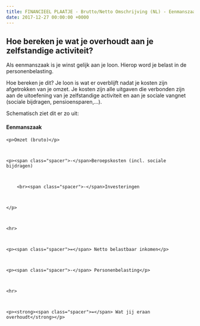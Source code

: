 ```yaml
---
title: FINANCIEEL PLAATJE - Brutto/Netto Omschrijving (NL) - Eenmanszaak
date: 2017-12-27 00:00:00 +0000
---
```

## Hoe bereken je wat je overhoudt aan je zelfstandige activiteit?

Als eenmanszaak is je winst gelijk aan je loon. Hierop word je belast in de personenbelasting.

Hoe bereken je dit? Je loon is wat er overblijft nadat je kosten zijn afgetrokken van je omzet. Je kosten zijn alle uitgaven die verbonden zijn aan de uitoefening van je zelfstandige activiteit en aan je sociale vangnet (sociale bijdragen, pensioensparen,...).

Schematisch ziet dit er zo uit:
<h4>Eenmanszaak</h4>
<style>

.netto-box{position:relative;padding:20px;margin-left:40px;margin:0 auto;background-color:#F0F0F0;}

.netto-box p{margin-left:20px;font-size:20px}

.netto-box .spacer{position:absolute;left:20px;}

</style>

<div class="netto-box">

    <p>Omzet (bruto)</p>
    
    
    
    <p><span class="spacer">-</span>Beroepskosten (incl. sociale bijdragen)
    
    
    
    	<br><span class="spacer">-</span>Investeringen
    
    
    
    </p>
    
    
    
    <hr>
    
    
    
    <p><span class="spacer">=</span> Netto belastbaar inkomen</p>
    
    
    
    <p><span class="spacer">-</span> Personenbelasting</p>
    
    
    
    <hr>
    
    
    
    <p><strong><span class="spacer">=</span> Wat jij eraan overhoudt</strong></p>

</div>